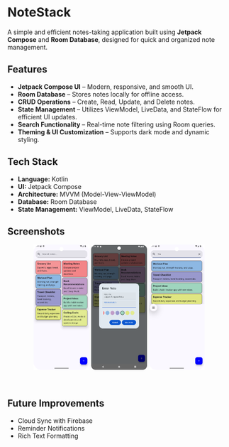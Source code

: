 # NoteStack

A simple and efficient notes-taking application built using **Jetpack Compose** and **Room Database**, designed for quick and organized note management.

## Features
- **Jetpack Compose UI** – Modern, responsive, and smooth UI.
- **Room Database** – Stores notes locally for offline access.
- **CRUD Operations** – Create, Read, Update, and Delete notes.
- **State Management** – Utilizes ViewModel, LiveData, and StateFlow for efficient UI updates.
- **Search Functionality** – Real-time note filtering using Room queries.
- **Theming & UI Customization** – Supports dark mode and dynamic styling.

## Tech Stack
- **Language:** Kotlin
- **UI:** Jetpack Compose
- **Architecture:** MVVM (Model-View-ViewModel)
- **Database:** Room Database
- **State Management:** ViewModel, LiveData, StateFlow

## Screenshots

<p align="center">
  <img src="Screenshot_20250414_174320.png" alt="Home Screen" width="25%" />
  <img src="Screenshot_20250330_142002.png" alt="Add Note Dialog" width="25%" />
  <img src="Screenshot_20250414_174436.png" alt="Search" width="25%" />
</p>

<br>

## Future Improvements
- Cloud Sync with Firebase
- Reminder Notifications
- Rich Text Formatting
